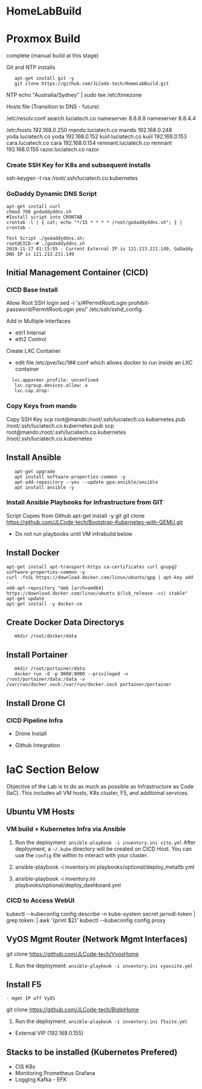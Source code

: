 # HomeLabBuild

# Proxmox Build
complete (manual build at this stage)

   Git and NTP installs
   
   ```apt-get install ntp -y
      apt-get install git -y
      git clone https://github.com/JLCode-tech/HomeLabBuild.git
   ```

NTP
echo "Australia/Sydney" | sudo tee /etc/timezone


Hosts file (Transition to DNS - future)

/etc/resolv.conf
search luciatech.co
nameserver 8.8.8.8
nameserver 8.8.4.4

/etc/hosts
192.168.0.250 mando.luciatech.co mando
192.168.0.248 yoda.luciatech.co yoda
192.168.0.152 kuiil.luciatech.co kuiil
192.168.0.153 cara.luciatech.co cara
192.168.0.154 remnant.luciatech.co remnant
192.168.0.155 razor.luciatech.co razor

### Create SSH Key for K8s and subsequent installs
ssh-keygen -t rsa
/root/.ssh/luciatech.co.kubernetes

### GoDaddy Dynamic DNS Script
   ```apt-get update
   apt-get install curl
   chmod 700 godaddyddns.sh
   #Install script into CRONTAB
   crontab -l | { cat; echo "*/15 * * * * /root/godaddyddns.sh"; } | crontab -
   
   Test Script ./godaddyddns.sh:
   root@CICD:~# ./godaddyddns.sh 
   2019-11-27 01:15:55 - Current External IP is 121.213.211.149, GoDaddy DNS IP is 121.213.211.149
   ```

## Initial Management Container (CICD)

### CICD Base Install

Allow Root SSH login
sed -i 's/#PermitRootLogin prohibit-password/PermitRootLogin yes/' /etc/ssh/sshd_config

Add in Multiple Interfaces
 - eth1 Internal
 - eth2 Control

Create LXC Container 
 - edit file /etc/pve/lxc/1##.conf which allows docker to run inside an LXC container
 ```unprivileged: 0 #Allows privileged Docker
   lxc.apparmor.profile: unconfined
    lxc.cgroup.devices.allow: a
    lxc.cap.drop: 
```
### Copy Keys from mando
Copy SSH Key
scp root@mando:/root/.ssh/luciatech.co.kubernetes.pub /root/.ssh/luciatech.co.kubernetes.pub
scp root@mando:/root/.ssh/luciatech.co.kubernetes /root/.ssh/luciatech.co.kubernetes

## Install Ansible
```apt-get update
   apt-get upgrade
   apt install software-properties-common -y
   apt-add-repository --yes --update ppa:ansible/ansible
   apt install ansible -y
```
### Install Ansible Playbooks for Infrastructure from GIT
Script Copies from Github
apt-get install -y git
git clone https://github.com/JLCode-tech/Bootstrap-Kubernetes-with-QEMU.git

* Do not run playbooks until VM infrabuild below

## Install Docker

```apt-get update
apt-get install apt-transport-https ca-certificates curl gnupg2 software-properties-common -y
curl -fsSL https://download.docker.com/linux/ubuntu/gpg | apt-key add -
add-apt-repository "deb [arch=amd64] https://download.docker.com/linux/ubuntu $(lsb_release -cs) stable"
apt-get update
apt-get install -y docker-ce
```

## Create Docker Data Directorys
```mkdir /root/docker
   mkdir /root/docker/data
```

## Install Portainer
```mkdir /root/portainer
   mkdir /root/portainer/data
   docker run -d -p 9000:9000 --privileged -v /root/portainer/data:/data -v /var/run/docker.sock:/var/run/docker.sock portainer/portainer
```

## Install Drone CI

### CICD Pipeline Infra
- Drone Install



- Github Integration

# IaC Section Below

Objective of the Lab is to do as much as possible as Infrastructure as Code (IaC). This includes all VM hosts, K8s cluster, F5, and additional services.

## Ubuntu VM Hosts

### VM build + Kubernetes Infra via Ansible
1. Run the deployment: `ansible-playbook -i inventory.ini site.yml`
After deployment, a `~/.kube` directory will be created on CICD Host. You can use the `config` file within to interact with your cluster.

2. ansible-playbook -i inventory.ini playbooks/optional/deploy_metallb.yml
3. ansible-playbook -i inventory.ini playbooks/optional/deploy_dashboard.yml



### CICD to Access WebUI
kubectl --kubeconfig config describe -n kube-system secret jarrodl-token | grep token: | awk '{print $2}'
kubectl --kubeconfig config proxy


## VyOS Mgmt Router (Network Mgmt Interfaces)

git clone https://github.com/JLCode-tech/VyosHome
1. Run the deployment: `ansible-playbook -i inventory.ini vyossite.yml`

## Install F5
    - mgmt IP off VyOS

git clone https://github.com/JLCode-tech/BigIpHome
1. Run the deployment: `ansible-playbook -i inventory.ini f5site.yml`

- External VIP (192.168.0.155)



## Stacks to be installed (Kubernetes Prefered)

- CIS K8s
- Monitoring
        Prometheus
        Grafana
- Logging
        Kafka - EFK

    